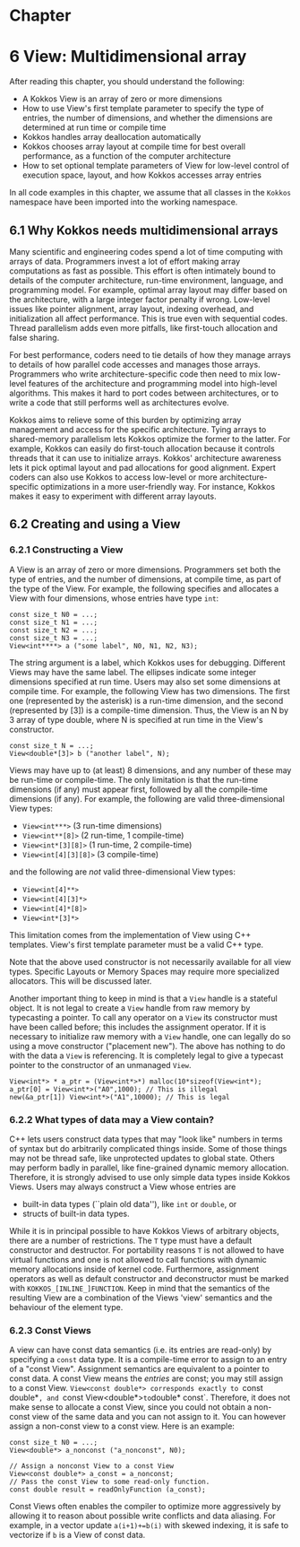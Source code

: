 # Chapter

# 6 View: Multidimensional array

After reading this chapter, you should understand the following:

* A Kokkos View is an array of zero or more dimensions
* How to use View's first template parameter to specify the type of entries, the number of dimensions, and whether the dimensions are determined at run time or compile time
* Kokkos handles array deallocation automatically
* Kokkos chooses array layout at compile time for best overall performance, as a function of the computer architecture
* How to set optional template parameters of View for low-level control of execution space, layout, and how Kokkos accesses array entries

In all code examples in this chapter, we assume that all classes in the `Kokkos` namespace have been imported into the working namespace.


## 6.1 Why Kokkos needs multidimensional arrays

Many scientific and engineering codes spend a lot of time computing with arrays of data. Programmers invest a lot of effort making array computations as fast as possible. This effort is often intimately bound to details of the computer architecture, run-time environment, language, and programming model. For example, optimal array layout may differ based on the architecture, with a large integer factor penalty if wrong. Low-level issues like pointer alignment, array layout, indexing overhead, and initialization all affect performance. This is true even with sequential codes. Thread parallelism adds even more pitfalls, like first-touch allocation and false sharing.

For best performance, coders need to tie details of how they manage arrays to details of how parallel code accesses and manages those arrays. Programmers who write architecture-specific code then need to mix low-level features of the architecture and programming model into high-level algorithms. This makes it hard to port codes between architectures, or to write a code that still performs well as architectures evolve.

Kokkos aims to relieve some of this burden by optimizing array management and access for the specific architecture. Tying arrays to shared-memory parallelism lets Kokkos optimize the former to the latter. For example, Kokkos can easily do first-touch allocation because it controls threads that it can use to initialize arrays. Kokkos' architecture awareness lets it pick optimal layout and pad allocations for good alignment. Expert coders can also use Kokkos to access low-level or more architecture-specific optimizations in a more user-friendly way. For instance, Kokkos makes it easy to experiment with different array layouts.


## 6.2 Creating and using a View

### 6.2.1 Constructing a View

A View is an array of zero or more dimensions. Programmers set both the type of entries, and the number of dimensions, at compile time, as part of the type of the View. For example, the following specifies and allocates a View with four dimensions, whose entries have type `int`:

    const size_t N0 = ...;
    const size_t N1 = ...;
    const size_t N2 = ...;
    const size_t N3 = ...;
    View<int****> a ("some label", N0, N1, N2, N3);

The string argument is a label, which Kokkos uses for debugging. Different Views may have the same label. The ellipses indicate some integer dimensions specified at run time. Users may also set some dimensions at compile time. For example, the following View has two dimensions. The first one (represented by the asterisk) is a run-time dimension, and the second (represented by [3]) is a compile-time dimension. Thus, the View is an N by 3 array of type double, where N
is specified at run time in the View's constructor.

    const size_t N = ...;
    View<double*[3]> b ("another label", N);

Views may have up to (at least) 8 dimensions, and any number of these may be run-time or compile-time. The only limitation is that the run-time dimensions (if any) must appear first, followed by all the compile-time dimensions (if any). For example, the following are valid three-dimensional View types:

* `View<int***>`  (3 run-time dimensions)
* `View<int**[8]>`  (2 run-time, 1 compile-time)
* `View<int*[3][8]>`  (1 run-time, 2 compile-time)
* `View<int[4][3][8]>`  (3 compile-time)

and the following are _not_ valid three-dimensional View types:

* `View<int[4]**>`
* `View<int[4][3]*>`
* `View<int[4]*[8]>`
* `View<int*[3]*>`

This limitation comes from the implementation of View using C++ templates. View's first template parameter must be a valid C++ type.

Note that the above used constructor is not necessarily available for all view types. Specific Layouts or Memory Spaces may require more specialized allocators. This will be discussed later.

Another important thing to keep in mind is that a `View` handle is a stateful object. It is not legal to create a `View` handle from raw memory by typecasting a pointer. To call any operator on a `View` its constructor must have been called before; this includes the assignment operator. If it is necessary to initialize raw memory with a `View` handle, one can legally do so using a move constructor ("placement new"). The above has nothing to do with the data a `View` is referencing. It is completely legal to give a typecast pointer to the constructor of an unmanaged `View`.

    View<int*> * a_ptr = (View<int*>*) malloc(10*sizeof(View<int*);
    a_ptr[0] = View<int*>("A0",1000); // This is illegal
    new(&a_ptr[1]) View<int*>("A1",10000); // This is legal 


### 6.2.2 What types of data may a View contain?

C++ lets users construct data types that may "look like" numbers in terms of syntax but do arbitrarily complicated things inside. Some of those things may not be thread safe, like unprotected updates to global state. Others may perform badly in parallel, like fine-grained dynamic memory allocation. Therefore, it is strongly advised to use only simple data types inside Kokkos Views. Users may always construct a View whose entries are

* built-in data types (``plain old data''), like `int` or `double`, or
* structs of built-in data types.

While it is in principal possible to have Kokkos Views of arbitrary objects, there are a number of restrictions. The `T` type must have a default constructor and destructor. For portability reasons `T` is not allowed to have virtual functions and one is not allowed to call functions with dynamic memory allocations inside of kernel code. Furthermore, assignment operators as well as default constructor and deconstructor must be marked with `KOKKOS_[INLINE_]FUNCTION`. Keep in mind that the semantics of the resulting View are a combination of the Views 'view' semantics and the behaviour of the element type.

### 6.2.3 Const Views

A view can have const data semantics (i.e. its entries are read-only) by specifying a `const` data type.  It is a compile-time error to assign to an entry of a "const View". Assignment semantics are equivalent to a pointer to const data. A const View means the _entries_ are const; you may still assign to a const View. `View<const double*> corresponds exactly to `const double*`, and `const View<double*>` to `double* const`. Therefore, it does not make sense to allocate a const View, since you could not obtain a non-const view of the same data and you can not assign to it. You can however assign a non-const view to a const view. Here is an example:

    const size_t N0 = ...;
    View<double*> a_nonconst ("a_nonconst", N0);

    // Assign a nonconst View to a const View
    View<const double*> a_const = a_nonconst;
    // Pass the const View to some read-only function.
    const double result = readOnlyFunction (a_const);


Const Views often enables the compiler to optimize more aggressively by allowing it to reason about possible write conflicts and data aliasing. For example, in a vector update `a(i+1)+=b(i)` with skewed indexing, it is safe to vectorize if `b` is a View of const data.
